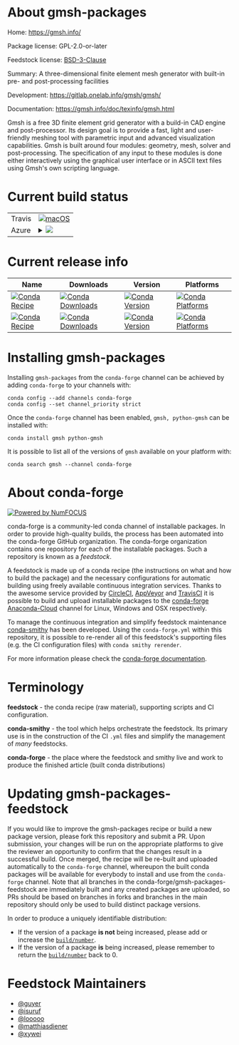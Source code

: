 About gmsh-packages
===================

Home: https://gmsh.info/

Package license: GPL-2.0-or-later

Feedstock license: [BSD-3-Clause](https://github.com/conda-forge/gmsh-feedstock/blob/master/LICENSE.txt)

Summary: A three-dimensional finite element mesh generator with built-in pre- and post-processing facilities

Development: https://gitlab.onelab.info/gmsh/gmsh/

Documentation: https://gmsh.info/doc/texinfo/gmsh.html

Gmsh is a free 3D finite element grid generator with a build-in CAD
engine and post-processor. Its design goal is to provide a fast, light
and user-friendly meshing tool with parametric input and advanced
visualization capabilities. Gmsh is built around four modules:
geometry, mesh, solver and post-processing. The specification of any
input to these modules is done either interactively using the graphical
user interface or in ASCII text files using Gmsh's own scripting
language.


Current build status
====================


<table><tr>
    <td>Travis</td>
    <td>
      <a href="https://travis-ci.com/conda-forge/gmsh-feedstock">
        <img alt="macOS" src="https://img.shields.io/travis/com/conda-forge/gmsh-feedstock/master.svg?label=macOS">
      </a>
    </td>
  </tr>
    
  <tr>
    <td>Azure</td>
    <td>
      <details>
        <summary>
          <a href="https://dev.azure.com/conda-forge/feedstock-builds/_build/latest?definitionId=5573&branchName=master">
            <img src="https://dev.azure.com/conda-forge/feedstock-builds/_apis/build/status/gmsh-feedstock?branchName=master">
          </a>
        </summary>
        <table>
          <thead><tr><th>Variant</th><th>Status</th></tr></thead>
          <tbody><tr>
              <td>linux_64</td>
              <td>
                <a href="https://dev.azure.com/conda-forge/feedstock-builds/_build/latest?definitionId=5573&branchName=master">
                  <img src="https://dev.azure.com/conda-forge/feedstock-builds/_apis/build/status/gmsh-feedstock?branchName=master&jobName=linux&configuration=linux_64_" alt="variant">
                </a>
              </td>
            </tr><tr>
              <td>linux_aarch64</td>
              <td>
                <a href="https://dev.azure.com/conda-forge/feedstock-builds/_build/latest?definitionId=5573&branchName=master">
                  <img src="https://dev.azure.com/conda-forge/feedstock-builds/_apis/build/status/gmsh-feedstock?branchName=master&jobName=linux&configuration=linux_aarch64_" alt="variant">
                </a>
              </td>
            </tr><tr>
              <td>linux_ppc64le</td>
              <td>
                <a href="https://dev.azure.com/conda-forge/feedstock-builds/_build/latest?definitionId=5573&branchName=master">
                  <img src="https://dev.azure.com/conda-forge/feedstock-builds/_apis/build/status/gmsh-feedstock?branchName=master&jobName=linux&configuration=linux_ppc64le_" alt="variant">
                </a>
              </td>
            </tr><tr>
              <td>osx_64</td>
              <td>
                <a href="https://dev.azure.com/conda-forge/feedstock-builds/_build/latest?definitionId=5573&branchName=master">
                  <img src="https://dev.azure.com/conda-forge/feedstock-builds/_apis/build/status/gmsh-feedstock?branchName=master&jobName=osx&configuration=osx_64_" alt="variant">
                </a>
              </td>
            </tr><tr>
              <td>osx_arm64</td>
              <td>
                <a href="https://dev.azure.com/conda-forge/feedstock-builds/_build/latest?definitionId=5573&branchName=master">
                  <img src="https://dev.azure.com/conda-forge/feedstock-builds/_apis/build/status/gmsh-feedstock?branchName=master&jobName=osx&configuration=osx_arm64_" alt="variant">
                </a>
              </td>
            </tr><tr>
              <td>win_64</td>
              <td>
                <a href="https://dev.azure.com/conda-forge/feedstock-builds/_build/latest?definitionId=5573&branchName=master">
                  <img src="https://dev.azure.com/conda-forge/feedstock-builds/_apis/build/status/gmsh-feedstock?branchName=master&jobName=win&configuration=win_64_" alt="variant">
                </a>
              </td>
            </tr>
          </tbody>
        </table>
      </details>
    </td>
  </tr>
</table>

Current release info
====================

| Name | Downloads | Version | Platforms |
| --- | --- | --- | --- |
| [![Conda Recipe](https://img.shields.io/badge/recipe-gmsh-green.svg)](https://anaconda.org/conda-forge/gmsh) | [![Conda Downloads](https://img.shields.io/conda/dn/conda-forge/gmsh.svg)](https://anaconda.org/conda-forge/gmsh) | [![Conda Version](https://img.shields.io/conda/vn/conda-forge/gmsh.svg)](https://anaconda.org/conda-forge/gmsh) | [![Conda Platforms](https://img.shields.io/conda/pn/conda-forge/gmsh.svg)](https://anaconda.org/conda-forge/gmsh) |
| [![Conda Recipe](https://img.shields.io/badge/recipe-python--gmsh-green.svg)](https://anaconda.org/conda-forge/python-gmsh) | [![Conda Downloads](https://img.shields.io/conda/dn/conda-forge/python-gmsh.svg)](https://anaconda.org/conda-forge/python-gmsh) | [![Conda Version](https://img.shields.io/conda/vn/conda-forge/python-gmsh.svg)](https://anaconda.org/conda-forge/python-gmsh) | [![Conda Platforms](https://img.shields.io/conda/pn/conda-forge/python-gmsh.svg)](https://anaconda.org/conda-forge/python-gmsh) |

Installing gmsh-packages
========================

Installing `gmsh-packages` from the `conda-forge` channel can be achieved by adding `conda-forge` to your channels with:

```
conda config --add channels conda-forge
conda config --set channel_priority strict
```

Once the `conda-forge` channel has been enabled, `gmsh, python-gmsh` can be installed with:

```
conda install gmsh python-gmsh
```

It is possible to list all of the versions of `gmsh` available on your platform with:

```
conda search gmsh --channel conda-forge
```


About conda-forge
=================

[![Powered by
NumFOCUS](https://img.shields.io/badge/powered%20by-NumFOCUS-orange.svg?style=flat&colorA=E1523D&colorB=007D8A)](https://numfocus.org)

conda-forge is a community-led conda channel of installable packages.
In order to provide high-quality builds, the process has been automated into the
conda-forge GitHub organization. The conda-forge organization contains one repository
for each of the installable packages. Such a repository is known as a *feedstock*.

A feedstock is made up of a conda recipe (the instructions on what and how to build
the package) and the necessary configurations for automatic building using freely
available continuous integration services. Thanks to the awesome service provided by
[CircleCI](https://circleci.com/), [AppVeyor](https://www.appveyor.com/)
and [TravisCI](https://travis-ci.com/) it is possible to build and upload installable
packages to the [conda-forge](https://anaconda.org/conda-forge)
[Anaconda-Cloud](https://anaconda.org/) channel for Linux, Windows and OSX respectively.

To manage the continuous integration and simplify feedstock maintenance
[conda-smithy](https://github.com/conda-forge/conda-smithy) has been developed.
Using the ``conda-forge.yml`` within this repository, it is possible to re-render all of
this feedstock's supporting files (e.g. the CI configuration files) with ``conda smithy rerender``.

For more information please check the [conda-forge documentation](https://conda-forge.org/docs/).

Terminology
===========

**feedstock** - the conda recipe (raw material), supporting scripts and CI configuration.

**conda-smithy** - the tool which helps orchestrate the feedstock.
                   Its primary use is in the construction of the CI ``.yml`` files
                   and simplify the management of *many* feedstocks.

**conda-forge** - the place where the feedstock and smithy live and work to
                  produce the finished article (built conda distributions)


Updating gmsh-packages-feedstock
================================

If you would like to improve the gmsh-packages recipe or build a new
package version, please fork this repository and submit a PR. Upon submission,
your changes will be run on the appropriate platforms to give the reviewer an
opportunity to confirm that the changes result in a successful build. Once
merged, the recipe will be re-built and uploaded automatically to the
`conda-forge` channel, whereupon the built conda packages will be available for
everybody to install and use from the `conda-forge` channel.
Note that all branches in the conda-forge/gmsh-packages-feedstock are
immediately built and any created packages are uploaded, so PRs should be based
on branches in forks and branches in the main repository should only be used to
build distinct package versions.

In order to produce a uniquely identifiable distribution:
 * If the version of a package **is not** being increased, please add or increase
   the [``build/number``](https://docs.conda.io/projects/conda-build/en/latest/resources/define-metadata.html#build-number-and-string).
 * If the version of a package **is** being increased, please remember to return
   the [``build/number``](https://docs.conda.io/projects/conda-build/en/latest/resources/define-metadata.html#build-number-and-string)
   back to 0.

Feedstock Maintainers
=====================

* [@guyer](https://github.com/guyer/)
* [@isuruf](https://github.com/isuruf/)
* [@looooo](https://github.com/looooo/)
* [@matthiasdiener](https://github.com/matthiasdiener/)
* [@xywei](https://github.com/xywei/)

